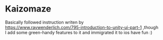 # Kaizomaze
Basically followed instruction writen by https://www.raywenderlich.com/795-introduction-to-unity-ui-part-1
,though I add some green-handy features to it and immigrated it to ios
have fun :)
